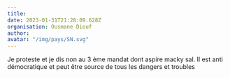```yaml
---
title: 
date: 2023-01-31T21:28:09.628Z
organisation: Ousmane Diouf 
author: 
avatar: "/img/pays/SN.svg"
---
```


Je proteste et je dis non au 3 ème mandat dont aspire macky sal. Il est anti démocratique et peut être source de tous les dangers et troubles 